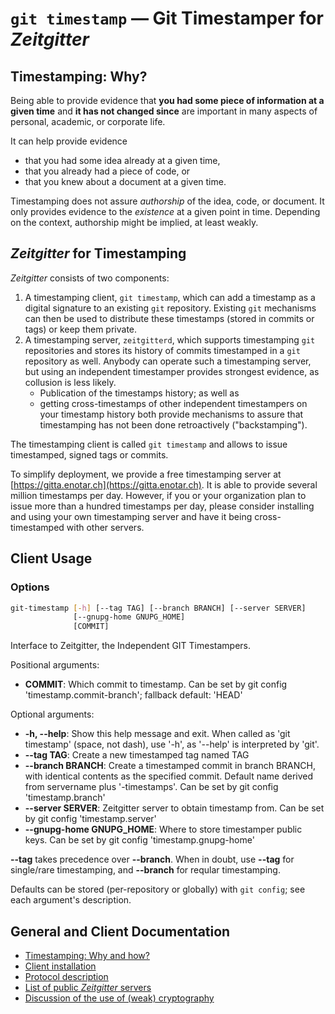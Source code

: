 # `git timestamp` — Git Timestamper for *Zeitgitter*

## Timestamping: Why?

Being able to provide evidence that **you had some piece of information at a
given time** and **it has not changed since** are important in many aspects of
personal, academic, or corporate life.

It can help provide evidence
- that you had some idea already at a given time,
- that you already had a piece of code, or
- that you knew about a document at a given time.

Timestamping does not assure *authorship* of the idea, code, or document. It
only provides evidence to the *existence* at a given point in time. Depending
on the context, authorship might be implied, at least weakly.

## *Zeitgitter* for Timestamping

*Zeitgitter* consists of two components:

1. A timestamping client, `git timestamp`, which can add a timestamp as a digital signature to
   an existing `git` repository. Existing `git` mechanisms can then be used
   to distribute these timestamps (stored in commits or tags) or keep them
   private.
2. A timestamping server, `zeitgitterd`, which supports timestamping `git` repositories and
   stores its history of commits timestamped in a `git` repository as well.
   Anybody can operate such a timestamping server, but using an independent
   timestamper provides strongest evidence, as collusion is less likely.
   - Publication of the timestamps history; as well as
   - getting cross-timestamps of other independent timestampers on your
     timestamp history
   both provide mechanisms to assure that timestamping has not been done
   retroactively ("backstamping").

The timestamping client is called `git timestamp` and allows to issue
timestamped, signed tags or commits.

To simplify deployment, we provide a free timestamping server at
[https://gitta.enotar.ch](https://gitta.enotar.ch). It is able to provide several
million timestamps per day. However, if you or your organization plan to issue
more than a hundred timestamps per day, please consider installing and using
your own timestamping server and have it being cross-timestamped with other
servers.

## Client Usage

### Options

```sh
git-timestamp [-h] [--tag TAG] [--branch BRANCH] [--server SERVER]
              [--gnupg-home GNUPG_HOME]
              [COMMIT]
```

Interface to Zeitgitter, the Independent GIT Timestampers.

Positional arguments:
* **COMMIT**: Which commit to timestamp. Can be set by git config
  'timestamp.commit-branch'; fallback default: 'HEAD'

Optional arguments:
* **-h, --help**: Show this help message and exit. When called as 'git
  timestamp' (space, not dash), use '-h', as '--help' is interpreted by 'git'.
* **--tag TAG**: Create a new timestamped tag named TAG
* **--branch BRANCH**: Create a timestamped commit in branch BRANCH, with
  identical contents as the specified commit. Default name derived from
  servername plus '-timestamps'. Can be set by git config 'timestamp.branch'
* **--server SERVER**: Zeitgitter server to obtain timestamp from. Can be set
  by git config 'timestamp.server'
* **--gnupg-home GNUPG_HOME**: Where to store timestamper public keys. Can be
  set by git config 'timestamp.gnupg-home'

**--tag** takes precedence over **--branch**. When in doubt, use **--tag** for single/rare
timestamping, and **--branch** for reqular timestamping.

Defaults can be stored (per-repository or globally) with `git config`; see each
argument's description.

## General and Client Documentation

- [Timestamping: Why and how?](doc/Timestamping.md)
- [Client installation](doc/Install.md)
- [Protocol description](doc/Protocol.md)
- [List of public *Zeitgitter* servers](doc/ServerList.md)
- [Discussion of the use of (weak) cryptography](doc/Cryptography.md)

